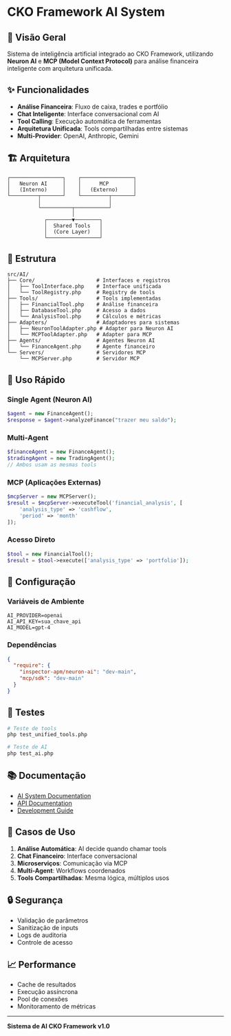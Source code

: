 # CKO Framework AI System

## 🧠 Visão Geral

Sistema de inteligência artificial integrado ao CKO Framework, utilizando **Neuron AI** e **MCP (Model Context Protocol)** para análise financeira inteligente com arquitetura unificada.

## ✨ Funcionalidades

- **Análise Financeira**: Fluxo de caixa, trades e portfólio
- **Chat Inteligente**: Interface conversacional com AI
- **Tool Calling**: Execução automática de ferramentas
- **Arquitetura Unificada**: Tools compartilhadas entre sistemas
- **Multi-Provider**: OpenAI, Anthropic, Gemini

## 🏗️ Arquitetura

```
┌─────────────────┐    ┌─────────────────┐
│   Neuron AI     │    │      MCP        │
│   (Interno)     │    │   (Externo)     │
└─────────┬───────┘    └─────────┬───────┘
          │                      │
          └──────────┬───────────┘
                     │
            ┌────────▼────────┐
            │  Shared Tools   │
            │  (Core Layer)   │
            └─────────────────┘
```

## 📁 Estrutura

```
src/AI/
├── Core/                    # Interfaces e registros
│   ├── ToolInterface.php    # Interface unificada
│   └── ToolRegistry.php     # Registry de tools
├── Tools/                   # Tools implementadas
│   ├── FinancialTool.php    # Análise financeira
│   ├── DatabaseTool.php     # Acesso a dados
│   └── AnalysisTool.php     # Cálculos e métricas
├── Adapters/                # Adaptadores para sistemas
│   ├── NeuronToolAdapter.php # Adapter para Neuron AI
│   └── MCPToolAdapter.php   # Adapter para MCP
├── Agents/                  # Agentes Neuron AI
│   └── FinanceAgent.php     # Agente financeiro
└── Servers/                 # Servidores MCP
    └── MCPServer.php        # Servidor MCP
```

## 🚀 Uso Rápido

### Single Agent (Neuron AI)
```php
$agent = new FinanceAgent();
$response = $agent->analyzeFinance("trazer meu saldo");
```

### Multi-Agent
```php
$financeAgent = new FinanceAgent();
$tradingAgent = new TradingAgent();
// Ambos usam as mesmas tools
```

### MCP (Aplicações Externas)
```php
$mcpServer = new MCPServer();
$result = $mcpServer->executeTool('financial_analysis', [
    'analysis_type' => 'cashflow',
    'period' => 'month'
]);
```

### Acesso Direto
```php
$tool = new FinancialTool();
$result = $tool->execute(['analysis_type' => 'portfolio']);
```

## 🔧 Configuração

### Variáveis de Ambiente
```env
AI_PROVIDER=openai
AI_API_KEY=sua_chave_api
AI_MODEL=gpt-4
```

### Dependências
```json
{
  "require": {
    "inspector-apm/neuron-ai": "dev-main",
    "mcp/sdk": "dev-main"
  }
}
```

## 🧪 Testes

```bash
# Teste de tools
php test_unified_tools.php

# Teste de AI
php test_ai.php
```

## 📚 Documentação

- [AI System Documentation](AI_SYSTEM_DOCUMENTATION.md)
- [API Documentation](../API_DOCUMENTATION.md)
- [Development Guide](../../DEVELOPMENT_GUIDE.md)

## 🎯 Casos de Uso

1. **Análise Automática**: AI decide quando chamar tools
2. **Chat Financeiro**: Interface conversacional
3. **Microserviços**: Comunicação via MCP
4. **Multi-Agent**: Workflows coordenados
5. **Tools Compartilhadas**: Mesma lógica, múltiplos usos

## 🔒 Segurança

- Validação de parâmetros
- Sanitização de inputs
- Logs de auditoria
- Controle de acesso

## 📈 Performance

- Cache de resultados
- Execução assíncrona
- Pool de conexões
- Monitoramento de métricas

---

**Sistema de AI CKO Framework v1.0**